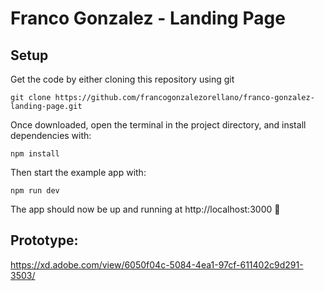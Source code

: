 # Franco Gonzalez - Landing Page

## Setup

Get the code by either cloning this repository using git

```
git clone https://github.com/francogonzalezorellano/franco-gonzalez-landing-page.git
```

Once downloaded, open the terminal in the project directory, and install dependencies with:

```
npm install
```

Then start the example app with:

```
npm run dev
```

The app should now be up and running at http://localhost:3000 🚀


## Prototype:

https://xd.adobe.com/view/6050f04c-5084-4ea1-97cf-611402c9d291-3503/
